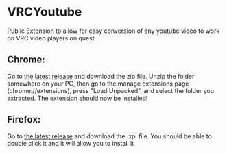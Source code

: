 # VRCYoutube
Public Extension to allow for easy conversion of any youtube video to work on VRC video players on quest

## Chrome:
Go to [the latest release](https://github.com/Happyrobot33/VRCYoutube/releases/latest) and download the zip file. Unzip the folder somewhere on your PC, then go to the manage extensions page (chrome://extensions), press "Load Unpacked", and select the folder you extracted. The extension should now be installed!

## Firefox:
Go to [the latest release](https://github.com/Happyrobot33/VRCYoutube/releases/latest) and download the .xpi file. You should be able to double click it and it will allow you to install it
